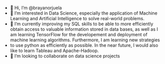 - 👋 Hi, I’m @brayanorjuela
- 👀 I’m interested in Data Science, especially the application of Machine Learning and Artificial Intelligence to solve real-world problems.
- 🌱 I’m currently improving my SQL skills to be able to more efficiently obtain access to valuable information stored in data bases, as well as I am learning TensorFlow for the developement and deployment of machine learning algorithms. Furthermore, I am learning new strategies 
- to use python as efficiently as possible. In the near future, I would also like to learn Tableau and Apache-Hadoop.
- 💞️ I’m looking to collaborate on data science projects

<!---
brayanorjuela/brayanorjuela is a ✨ special ✨ repository because its `README.md` (this file) appears on your GitHub profile.
You can click the Preview link to take a look at your changes.
--->
